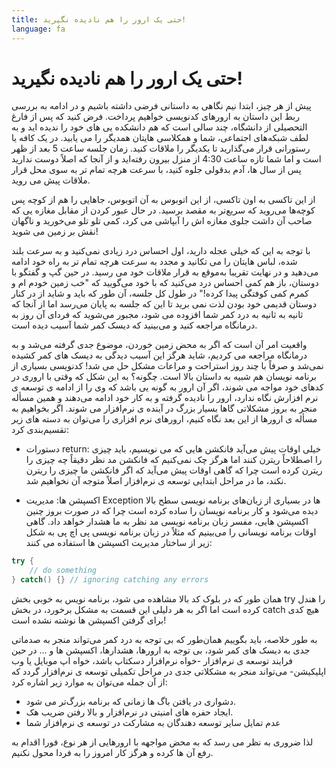 ```yaml
---
title: حتی یک ارور را هم نادیده نگیرید!
language: fa
---
```


# حتی یک ارور را هم نادیده نگیرید!

پیش از هر چیز، ابتدا نیم نگاهی به داستانی فرضی داشته باشیم و در ادامه به بررسی ربط این داستان به ارورهای کدنویسی خواهیم پرداخت. فرض کنید که پس از فارغ التحصیلی از دانشگاه، چند سالی است که هم دانشکده یی های خود را ندیده اید و به لطف شبکه‌های اجتماعی، شما و همکلاسی هایتان همدیگر را می یابید. در یک کافه یا رستورانی قرار می‌گذارید تا یکدیگر را ملاقات کنید. زمان جلسه ساعت 5 بعد از ظهر است و اما شما تازه ساعت 4:30 از منزل بیرون رفته‌اید و از آنجا که اصلاً دوست ندارید پس از سال ها، آدم بدقولی جلوه کنید، با سرعت هرچه تمام تر به سوی محل قرار ملاقات پیش می روید.

از این تاکسی به اون تاکسی، از این اتوبوس به آن اتوبوس، جاهایی را هم از کوچه پس کوچه‌ها می‌روید که سریع‌تر به مقصد برسید. در حال عبور کردن از مقابل مغازه یی که صاحب آن داشت جلوی مغازه اش را آبپاشی می کرد، کمی تلو تلو می‌خورید و ناگهان نقش بر زمین می شوید!

با توجه به این که خیلی عجله دارید، اول احساس درد زیادی نمی‌کنید و به سرعت بلند شده، لباس هایتان را می تکانید و مجدد به سرعت هرچه تمام تر به راه خود ادامه می‌دهید و در نهایت تقریبا به‌موقع به قرار ملاقات خود می رسید. در حین گپ و گفتگو با دوستان، باز هم کمی احساس درد می‌کنید که با خود می‌گویید که "خب زمین خودم ام و کمرم کمی کوفتگی پیدا کرده!" در طول کل جلسه، آن طور که باید و شاید از در کنار دوستان قدیمی خود بودن لذت نمی برید تا این که جلسه به پایان می‌رسد اما از آنجا که ثانیه به ثانیه به درد کمر شما افزوده می شود، مجبور می‌شوید که فردای آن روز به درمانگاه مراجعه کنید و می‌بینید که دیسک کمر شما آسیب دیده است.

واقعیت امر آن است که اگر به محض زمین خوردن، موضوع جدی گرفته می‌شد و به درمانگاه مراجعه می کردیم، شاید هرگز این آسیب دیدگی به دیسک های کمر کشیده نمی‌شد و صرفاً با چند روز استراحت و مراعات مشکل حل می شد! کدنویسی بسیاری از برنامه نویسان هم شبیه به داستان بالا است. چگونه؟ به این شکل که وقتی با اروری در کدهای خود مواجه می شوند، اگر آن ارور به گونه یی باشد که وی را از ادامه ی توسعه ی نرم افزارش نگاه ندارد، ارور را نادیده گرفته و به کار خود ادامه می‌دهند و همین مسأله منجر به بروز مشکلاتی گاها بسیار بزرگ در آینده ی نرم‌افزار می شوند. اگر بخواهیم به مسأله ی ارورها از این بعد نگاه کنیم، ارورهای نرم افزاری را می‌توان به دسته های زیر تقسیم‌بندی کرد:

- دستورات return: خیلی اوقات پیش می‌آید فانکشن هایی که می نویسیم، باید چیزی را اصطلاحاً ریترن کنند اما هرگز چک نمی‌کنیم که فانکشن مد نظر دقیقاً چه چیزی را ریترن کرده است چرا که گاهی اوقات پیش می‌آید که اگر فانکشن ما چیزی را ریترن نکند، ما در مراحل ابتدایی توسعه ی نرم‌افزار اصلاً متوجه آن نخواهیم شد. 

- اکسپشن ها: مدیریت Exception ها در بسیاری از زبان‌های برنامه نویسی سطح بالا دیده می‌شود و کار برنامه نویسان را ساده کرده است چرا که در صورت بروز چنین اکسپشن هایی، مفسر زبان برنامه نویسی مد نظر به ما هشدار خواهد داد. گاهی اوقات برنامه نویسانی را می‌بینیم که مثلاً در زبان برنامه نویسی پی اچ پی به شکل زیر از ساختار مدیریت اکسپشن ها استفاده می کنند:
```C#
try {
    // do something
} catch() {} // ignoring catching any errors
```
همان طور که در بلوک کد بالا مشاهده می شود، برنامه نویس به خوبی بخش try را هندل کرده است اما اگر به هر دلیلی این قسمت به مشکل برخورد، در بخش catch هیچ کدی برای گرفتن اکسپشن ها نوشته نشده است!

به طور خلاصه، باید بگوییم همان‌طور که بی توجه به درد کمر می‌تواند منجر به صدماتی جدی به دیسک های کمر شود، بی توجه به ارورها، هشدارها، اکسپشن ها و … در حین فرایند توسعه ی نرم‌افزار -خواه نرم‌افزار دسکتاپ باشد، خواه اپ موبایل یا وب اپلیکیشن- می‌تواند منجر به مشکلاتی جدی در مراحل تکمیلی توسعه ی نرم‌افزار گردد که از آن جمله می‌توان به موارد زیر اشاره کرد:
- دشواری در یافتن باگ ها زمانی که برنامه بزرگ‌تر می شود.
- ایجاد حفره های امنیتی در نرم‌افزار و بالا رفتن ضریب هک.
- عدم تمایل سایر توسعه دهندگان به مشارکت در توسعه ی نرم‌افزار شما

لذا ضروری به نظر می رسد که به محض مواجهه با ارورهایی از هر نوع، فورا اقدام به رفع آن ها کرده و هرگز کار امروز را به فردا محول نکنیم. 

